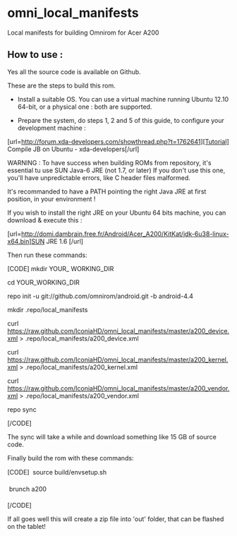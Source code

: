 omni_local_manifests
====================

Local manifests for building Omnirom for Acer A200

How to use :
------------

Yes all the source code is available on Github.

These are the steps to build this rom.

- Install a suitable OS. You can use a virtual machine running Ubuntu 12.10 64-bit, or a physical one : both are supported.

- Prepare the system, do steps 1, 2 and 5 of this guide, to configure your development machine :

[url=http://forum.xda-developers.com/showthread.php?t=1762641][Tutorial] Compile JB on Ubuntu - xda-developers[/url]

WARNING : To have success when building ROMs from repository, it's essential tu use SUN Java-6 JRE (not 1.7, or later)
If you don't use this one, you'll have unpredictable errors, like C header files malformed.

It's recommanded to have a PATH pointing the right Java JRE at first position, in your environment !

If you wish to install the right JRE on your Ubuntu 64 bits machine, you can download & execute this :

[url=http://domi.dambrain.free.fr/Android/Acer_A200/KitKat/jdk-6u38-linux-x64.bin]SUN JRE 1.6 [/url]


Then run these commands:

[CODE]
mkdir YOUR_ WORKING_DIR

cd YOUR_WORKING_DIR

repo init -u git://github.com/omnirom/android.git -b android-4.4

mkdir .repo/local_manifests

curl https://raw.github.com/IconiaHD/omni_local_manifests/master/a200_device.xml > .repo/local_manifests/a200_device.xml

curl https://raw.github.com/IconiaHD/omni_local_manifests/master/a200_kernel.xml > .repo/local_manifests/a200_kernel.xml

curl https://raw.github.com/IconiaHD/omni_local_manifests/master/a200_vendor.xml > .repo/local_manifests/a200_vendor.xml

repo sync

[/CODE]

The sync will take a while and download something like 15 GB of source code.

Finally build the rom with these commands:

[CODE]
 source build/envsetup.sh

 brunch a200

[/CODE]

If all goes well this will create a zip file into 'out' folder, that can be flashed on the tablet!

